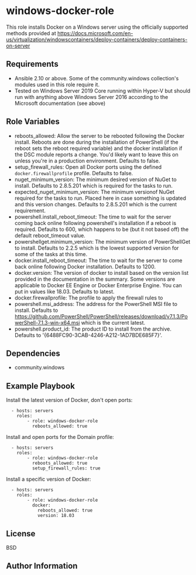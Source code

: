 windows-docker-role
=========

This role installs Docker on a Windows server using the officially supported methods provided at https://docs.microsoft.com/en-us/virtualization/windowscontainers/deploy-containers/deploy-containers-on-server

Requirements
------------

- Ansible 2.10 or above. Some of the community.windows collection's modules used in this role require it.
- Tested on Windows Server 2019 Core running within Hyper-V but should run with anything above Windows Server 2016 according to the Microsoft documentation (see above)

Role Variables
--------------

- reboots_allowed: Allow the server to be rebooted following the Docker install. Reboots are done during the installation of PowerShell (if the reboot sets the reboot required variable) and the docker installation if the DSC module reports a change. You'd likely want to leave this on unless you're in a production environment. Defaults to false.
- setup_firewall_rules: Open all Docker ports using the defined `docker.firewallprofile` profile. Defaults to false.
- nuget_minimum_version: The minimum desired version of NuGet to install. Defaults to 2.8.5.201 which is required for the tasks to run.
- expected_nuget_minimum_version: The minimum versionof NuGet required for the tasks to run. Placed here in case something is updated and this version changes. Defaults to 2.8.5.201 which is the current requirement.
- powershell.install_reboot_timeout: The time to wait for the server coming back online following powershell's installation if a reboot is required. Defaults to 600, which happens to be (but it not based off) the default reboot_timeout value.
- powershellget.minimum_version: The minimum version of PowerShellGet to install. Defaults to 2.2.5 which is the lowest supported version for some of the tasks at this time.
- docker.install_reboot_timeout: The time to wait for the server to come back online following Docker installation. Defaults to 1200.
- docker.version: The version of docker to install based on the version list provided in the documentation in the summary. Some versions are applicable to Docker EE Engine or Docker Enterprise Engine. You can put in values like 18.03. Defaults to latest.
- docker.firewallprofile: The profile to apply the firewall rules to
- powershell.msi_address: The address for the PowerShell MSI file to install. Defaults to https://github.com/PowerShell/PowerShell/releases/download/v7.1.3/PowerShell-7.1.3-win-x64.msi which is the current latest.
- powershell.product_id: The product ID to install from the archive. Defaults to '{6488FC90-3CAB-4246-A212-1AD7BDE685F7}'.

Dependencies
------------

- community.windows

Example Playbook
----------------

Install the latest version of Docker, don't open ports:

```
  - hosts: servers
    roles:
        - role: windows-docker-role
          reboots_allowed: true
```

Install and open ports for the Domain profile:
```
  - hosts: servers
    roles:
        - role: windows-docker-role
          reboots_allowed: true
          setup_firewall_rules: true
```

Install a specific version of Docker:
```
  - hosts: servers
    roles:
        - role: windows-docker-role
          docker:
            reboots_allowed: true
            version: 18.03
```

License
-------

BSD

Author Information
------------------

